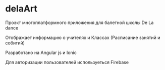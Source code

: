 # delaArt
 <p>Проэкт многоплатформного приложения для балетной школы De La dance</p>
 <p>Отображает информацию о учителях и  Классах (Расписание занятий и собитий)</p>
 <p>Разработано на Angular js и Ionic</p>
<p>Для авторизации пользователей используеться Firebase </p>
